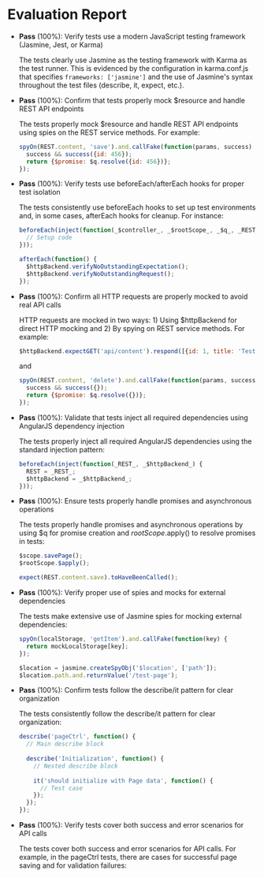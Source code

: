 # Evaluation Report

- **Pass** (100%): Verify tests use a modern JavaScript testing framework (Jasmine, Jest, or Karma)
  
  The tests clearly use Jasmine as the testing framework with Karma as the test runner. This is evidenced by the configuration in karma.conf.js that specifies `frameworks: ['jasmine']` and the use of Jasmine's syntax throughout the test files (describe, it, expect, etc.).

- **Pass** (100%): Confirm that tests properly mock $resource and handle REST API endpoints
  
  The tests properly mock $resource and handle REST API endpoints using spies on the REST service methods. For example:
  ```javascript
  spyOn(REST.content, 'save').and.callFake(function(params, success) {
    success && success({id: 456});
    return {$promise: $q.resolve({id: 456})};
  });
  ```

- **Pass** (100%): Verify tests use beforeEach/afterEach hooks for proper test isolation
  
  The tests consistently use beforeEach hooks to set up test environments and, in some cases, afterEach hooks for cleanup. For instance:
  ```javascript
  beforeEach(inject(function(_$controller_, _$rootScope_, _$q_, _REST_, _Page_, _Users_, $injector) {
    // Setup code
  }));
  
  afterEach(function() {
    $httpBackend.verifyNoOutstandingExpectation();
    $httpBackend.verifyNoOutstandingRequest();
  });
  ```

- **Pass** (100%): Confirm all HTTP requests are properly mocked to avoid real API calls
  
  HTTP requests are mocked in two ways: 1) Using $httpBackend for direct HTTP mocking and 2) By spying on REST service methods. For example:
  ```javascript
  $httpBackend.expectGET('api/content').respond([{id: 1, title: 'Test Content'}]);
  ```
  and
  ```javascript
  spyOn(REST.content, 'delete').and.callFake(function(params, success) {
    success && success({});
    return {$promise: $q.resolve({})};
  });
  ```

- **Pass** (100%): Validate that tests inject all required dependencies using AngularJS dependency injection
  
  The tests properly inject all required AngularJS dependencies using the standard injection pattern:
  ```javascript
  beforeEach(inject(function(_REST_, _$httpBackend_) {
    REST = _REST_;
    $httpBackend = _$httpBackend_;
  }));
  ```

- **Pass** (100%): Ensure tests properly handle promises and asynchronous operations
  
  The tests properly handle promises and asynchronous operations by using $q for promise creation and $rootScope.$apply() to resolve promises in tests:
  ```javascript
  $scope.savePage();
  $rootScope.$apply();
  
  expect(REST.content.save).toHaveBeenCalled();
  ```

- **Pass** (100%): Verify proper use of spies and mocks for external dependencies
  
  The tests make extensive use of Jasmine spies for mocking external dependencies:
  ```javascript
  spyOn(localStorage, 'getItem').and.callFake(function(key) {
    return mockLocalStorage[key];
  });
  
  $location = jasmine.createSpyObj('$location', ['path']);
  $location.path.and.returnValue('/test-page');
  ```

- **Pass** (100%): Confirm tests follow the describe/it pattern for clear organization
  
  The tests consistently follow the describe/it pattern for clear organization:
  ```javascript
  describe('pageCtrl', function() {
    // Main describe block
    
    describe('Initialization', function() {
      // Nested describe block
      
      it('should initialize with Page data', function() {
        // Test case
      });
    });
  });
  ```

- **Pass** (100%): Verify tests cover both success and error scenarios for API calls
  
  The tests cover both success and error scenarios for API calls. For example, in the pageCtrl tests, there are cases for successful page saving and for validation failures:
  ```